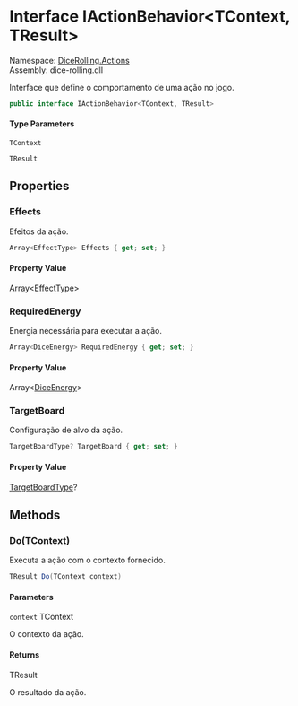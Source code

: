 # <a id="DiceRolling_Actions_IActionBehavior_2"></a> Interface IActionBehavior<TContext, TResult\>

Namespace: [DiceRolling.Actions](DiceRolling.Actions.md)  
Assembly: dice\-rolling.dll  

Interface que define o comportamento de uma ação no jogo.

```csharp
public interface IActionBehavior<TContext, TResult>
```

#### Type Parameters

`TContext` 

`TResult` 

## Properties

### <a id="DiceRolling_Actions_IActionBehavior_2_Effects"></a> Effects

Efeitos da ação.

```csharp
Array<EffectType> Effects { get; set; }
```

#### Property Value

 Array<[EffectType](DiceRolling.Effects.EffectType.md)\>

### <a id="DiceRolling_Actions_IActionBehavior_2_RequiredEnergy"></a> RequiredEnergy

Energia necessária para executar a ação.

```csharp
Array<DiceEnergy> RequiredEnergy { get; set; }
```

#### Property Value

 Array<[DiceEnergy](DiceRolling.Dice.DiceEnergy.md)\>

### <a id="DiceRolling_Actions_IActionBehavior_2_TargetBoard"></a> TargetBoard

Configuração de alvo da ação.

```csharp
TargetBoardType? TargetBoard { get; set; }
```

#### Property Value

 [TargetBoardType](DiceRolling.Targets.TargetBoardType.md)?

## Methods

### <a id="DiceRolling_Actions_IActionBehavior_2_Do__0_"></a> Do\(TContext\)

Executa a ação com o contexto fornecido.

```csharp
TResult Do(TContext context)
```

#### Parameters

`context` TContext

O contexto da ação.

#### Returns

 TResult

O resultado da ação.

